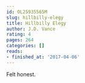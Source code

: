 ```yaml
---
id: OL25935565M
slug: hillbilly-elegy
title: Hillbilly Elegy
author: J.D. Vance
rating: 4
pages: 264
categories: []
reads:
- finished_at: '2017-04-06'
---
```

Felt honest.
